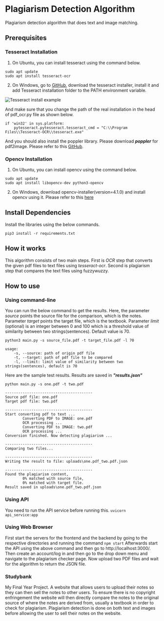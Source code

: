 # Plagiarism Detection Algorithm

Plagiarism detection algorithm that does text and image matching.

## Prerequisites

### Tesseract Installation

1. On Ubuntu, you can install tesseract using the command below.

```
sudo apt update
sudo apt install tesseract-ocr
```

2. On Windows, go to [GitHub](https://github.com/UB-Mannheim/tesseract/wiki), download the tesseract installer, install it and add Tesseract installation folder to the PATH environment variable.

![Tesseract install example](tesseract_set.png)

And make sure that you change the path of the real installation in the head of pdf_ocr.py file as shown below.

```
if 'win32' in sys.platform:
    pytesseract.pytesseract.tesseract_cmd = "C:\\Program Files\\Tesseract-OCR\\tesseract.exe"
```

And you should also install the poppler library. Please download **_poppler_** for pdf2image. Please refer to this [GitHub](https://github.com/Belval/pdf2image).

### Opencv Installation

1. On Ubuntu, you can install opencv using the command below.

```commandline
sudo apt update
sudo apt install libopencv-dev python3-opencv
```

2. On Windows, download opencv-installer(version=4.1.0) and install opencv using it. Please refer to this [here](https://learnopencv.com/install-opencv-on-windows/)

## Install Dependencies

Install the libraries using the below commands.

```
pip3 install -r requirements.txt
```

## How it works

This algorithm consists of two main steps.
First is _OCR_ step that converts the given pdf files to text files using _tesseract-ocr_.
Second is plagiarism step that compares the text files using fuzzywuzzy.

## How to use

### Using command-line

You can run the below command to get the results.
Here, the parameter _source_ points the source file for the comparison, which is the notes.
Parameter _target_ points the target file, which is the textbook.
Parameter _limit_ (optional) is an integer between 0 and 100 which is a threshold value of similarity between two strings(sentences). Default value is 70.

```
python3 main.py -s source_file.pdf -t target_file.pdf -l 70

usage:
    -s, --source: path of origin pdf file
    -t, --target: path of pdf file to be compared
    -l, --limit: limit value of similarity between two strings(sentences), default is 70
```

Here are the sample test results. Results are saved in **_"results.json"_**

```
python main.py -s one.pdf -t two.pdf

----------------------------------------
Source pdf file: one.pdf
Target pdf file: two.pdf

----------------------------------------
Start converting pdf to text ...
        Converting PDF to IMAGE: one.pdf
        OCR processing ...
        Converting PDF to IMAGE: two.pdf
        OCR processing ...
Conversion finished. Now detecting plagiarism ...

----------------------------------------
Comparing two files...

----------------------------------------
Writing the result to file: uploads\one.pdf_two.pdf.json

----------------------------------------
Found the plagiarism content,
        0% matched with source file,
        0% matched with target file.
Result saved in uploads\one.pdf_two.pdf.json
```

### Using API

You need to run the API service before running this.
`uvicorn api_service:app`

### Using Web Browser

First start the servers for the frontend and the backend by going to the respective directories and running the command `npm start`
Afterwards start the API using the above command and then go to http://localhost:3000/. Then create an account/log in and then go to the
drop down menu and navigate to the plagiarism checker page. Now upload two PDF files and wait for the algorithm to return the JSON file.

### Studybank
My Final Year Project. A website that allows users to upload their notes so they can then sell the notes to other users. To ensure there is no copyright enfringement the website will then directly compare the notes to the original source of where the notes are derived from, usually a textbook in order to check for plagiarism. Plagiarism detection is done on both text and images before allowing the user to sell their notes on the website.
